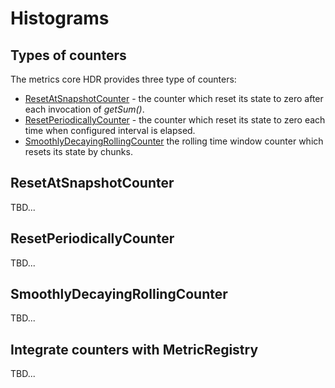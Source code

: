 # Histograms
## Types of counters
The metrics core HDR provides three type of counters:
* [ResetAtSnapshotCounter](https://github.com/vladimir-bukhtoyarov/metrics-core-hdr/blob/1.3/src/main/java/com/github/metricscore/hdr/counter/ResetAtSnapshotCounter.java) - the counter which reset its state to zero after each invocation of *getSum()*.
* [ResetPeriodicallyCounter](https://github.com/vladimir-bukhtoyarov/metrics-core-hdr/blob/1.3/src/main/java/com/github/metricscore/hdr/counter/ResetPeriodicallyCounter.java) - the counter which reset its state to zero each time when configured interval is elapsed.
* [SmoothlyDecayingRollingCounter](https://github.com/vladimir-bukhtoyarov/metrics-core-hdr/blob/1.3/src/main/java/com/github/metricscore/hdr/counter/SmoothlyDecayingRollingCounter.java) the rolling time window counter which resets its state by chunks.

## ResetAtSnapshotCounter
TBD...

## ResetPeriodicallyCounter
TBD...

## SmoothlyDecayingRollingCounter
TBD...

## Integrate counters with MetricRegistry
TBD...

